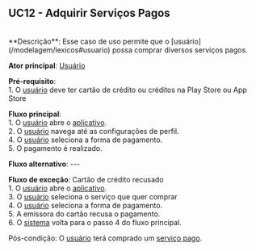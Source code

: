 ## UC12 - Adquirir Serviços Pagos

<br />
**Descrição**: Esse caso de uso permite que o [usuário](/modelagem/lexicos#usuario) possa comprar diversos serviços pagos.

**Ator principal**: [Usuário](/modelagem/lexicos#usuario)

**Pré-requisito**:
<br /> 1. O [usuário](/modelagem/lexicos#usuario) deve ter cartão de crédito ou créditos na Play Store ou App Store

**Fluxo principal**:
<br /> 1. O [usuário](/modelagem/lexicos#usuario) abre o [aplicativo](/modelagem/lexicos#tinder).
<br /> 2. O [usuário](/modelagem/lexicos#usuario) navega até as configurações de perfil.
<br /> 4. O [usuário](/modelagem/lexicos#usuario) seleciona a forma de pagamento.
<br /> 5. O pagamento é realizado.

**Fluxo alternativo**: ---

**Fluxo de exceção**: Cartão de crédito recusado
<br /> 1. O [usuário](/modelagem/lexicos#usuario) abre o [aplicativo](/modelagem/lexicos#tinder).
<br /> 3. O [usuário](/modelagem/lexicos#usuario) seleciona o serviço que quer comprar
<br /> 4. O [usuário](/modelagem/lexicos#usuario) seleciona a forma de pagamento.
<br /> 5. A emissora do cartão recusa o pagamento.
<br /> 6. O [sistema](/modelagem/lexicos#tinder) volta para o passo 4 do fluxo principal.

Pós-condição: O [usuário](/modelagem/lexicos#usuario) terá comprado um [serviço pago](/modelagem/lexicos#plano-pago).
